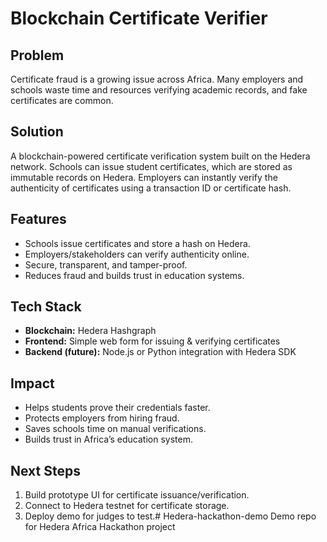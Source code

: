 # Blockchain Certificate Verifier

## Problem
Certificate fraud is a growing issue across Africa. Many employers and schools waste time and resources verifying academic records, and fake certificates are common.

## Solution
A blockchain-powered certificate verification system built on the Hedera network. Schools can issue student certificates, which are stored as immutable records on Hedera. Employers can instantly verify the authenticity of certificates using a transaction ID or certificate hash.

## Features
- Schools issue certificates and store a hash on Hedera.
- Employers/stakeholders can verify authenticity online.
- Secure, transparent, and tamper-proof.
- Reduces fraud and builds trust in education systems.

## Tech Stack
- **Blockchain:** Hedera Hashgraph
- **Frontend:** Simple web form for issuing & verifying certificates
- **Backend (future):** Node.js or Python integration with Hedera SDK

## Impact
- Helps students prove their credentials faster.
- Protects employers from hiring fraud.
- Saves schools time on manual verifications.
- Builds trust in Africa’s education system.

## Next Steps
1. Build prototype UI for certificate issuance/verification.
2. Connect to Hedera testnet for certificate storage.
3. Deploy demo for judges to test.# Hedera-hackathon-demo
Demo repo for Hedera Africa Hackathon project 
